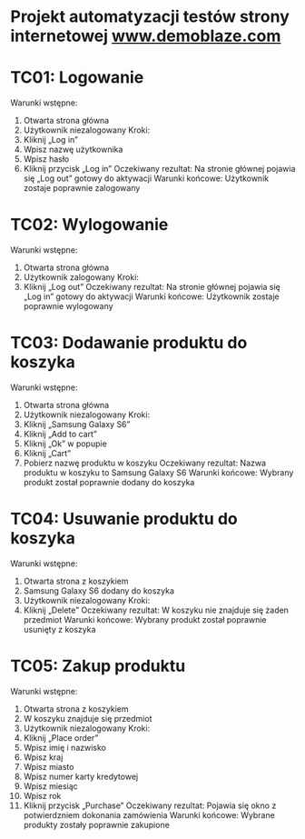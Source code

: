 # Projekt automatyzacji testów strony internetowej www.demoblaze.com

# TC01: Logowanie
Warunki wstępne: 
1. Otwarta strona główna
2. Użytkownik niezalogowany
Kroki:
1. Kliknij „Log in”
2. Wpisz nazwę użytkownika
3. Wpisz hasło
4. Kliknij przycisk „Log in”
Oczekiwany rezultat:
	Na stronie głównej pojawia się „Log out” gotowy do aktywacji
Warunki końcowe:
	Użytkownik zostaje poprawnie zalogowany

# TC02: Wylogowanie
Warunki wstępne: 
1. Otwarta strona główna
2. Użytkownik zalogowany
Kroki:
1. Kliknij „Log out”
Oczekiwany rezultat:
	Na stronie głównej pojawia się „Log in” gotowy do aktywacji
Warunki końcowe:
	Użytkownik zostaje poprawnie wylogowany

# TC03: Dodawanie produktu do koszyka
Warunki wstępne: 
1. Otwarta strona główna
2. Użytkownik niezalogowany
Kroki:
1. Kliknij „Samsung Galaxy S6”
2. Kliknij „Add to cart”
3. Kliknij „Ok” w popupie
4. Kliknij „Cart”
5. Pobierz nazwę produktu w koszyku
Oczekiwany rezultat:
	Nazwa produktu w koszyku to Samsung Galaxy S6
Warunki końcowe:
	Wybrany produkt został poprawnie dodany do koszyka

# TC04: Usuwanie produktu do koszyka
Warunki wstępne: 
1. Otwarta strona z koszykiem
2. Samsung Galaxy S6 dodany do koszyka
3. Użytkownik niezalogowany
Kroki:
1. Kliknij „Delete”
Oczekiwany rezultat:
	W koszyku nie znajduje się żaden przedmiot
Warunki końcowe:
	Wybrany produkt został poprawnie usunięty z koszyka

# TC05: Zakup produktu
Warunki wstępne: 
1. Otwarta strona z koszykiem
2. W koszyku znajduje się przedmiot
3. Użytkownik niezalogowany
Kroki:
1. Kliknij „Place order”
2. Wpisz imię i nazwisko
3. Wpisz kraj
4. Wpisz miasto
5. Wpisz numer karty kredytowej
3. Wpisz miesiąc
3. Wpisz rok
4. Kliknij przycisk „Purchase”
Oczekiwany rezultat:
	Pojawia się okno z potwierdzniem dokonania zamówienia
Warunki końcowe:
	Wybrane produkty zostały poprawnie zakupione
